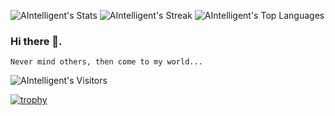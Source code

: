 ![AIntelligent's Stats](https://github-readme-stats.vercel.app/api?username=AIntelligent&theme=default&show_icons=true&hide_border=true&count_private=true)
![AIntelligent's Streak](https://github-readme-streak-stats.herokuapp.com/?user=AIntelligent&theme=default&hide_border=true)
![AIntelligent's Top Languages](https://github-readme-stats.vercel.app/api/top-langs/?username=AIntelligent&theme=default&show_icons=true&hide_border=true&layout=compact)

### Hi there 👋. 
    Never mind others, then come to my world...

![AIntelligent's Visitors](https://komarev.com/ghpvc/?username=AIntelligent&color=blue)

[![trophy](https://github-profile-trophy.vercel.app/?username=AIntelligent)](https://github.com/ryo-ma/github-profile-trophy)

<!--
**AIntelligent/AIntelligent** is a ✨ _special_ ✨ repository because its `README.md` (this file) appears on your GitHub profile.

Here are some ideas to get you started:

- 🔭 I’m currently working on ...
- 🌱 I’m currently learning ...
- 👯 I’m looking to collaborate on ...
- 🤔 I’m looking for help with ...
- 💬 Ask me about ...
- 📫 How to reach me: ...
- 😄 Pronouns: ...
- ⚡ Fun fact: ...
-->
